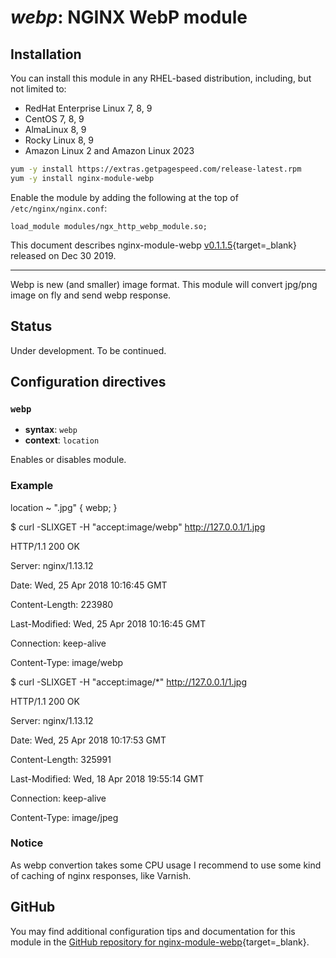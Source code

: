 # *webp*: NGINX WebP module


## Installation

You can install this module in any RHEL-based distribution, including, but not limited to:

* RedHat Enterprise Linux 7, 8, 9
* CentOS 7, 8, 9
* AlmaLinux 8, 9
* Rocky Linux 8, 9
* Amazon Linux 2 and Amazon Linux 2023

```bash
yum -y install https://extras.getpagespeed.com/release-latest.rpm
yum -y install nginx-module-webp
```

Enable the module by adding the following at the top of `/etc/nginx/nginx.conf`:

```nginx
load_module modules/ngx_http_webp_module.so;
```


This document describes nginx-module-webp [v0.1.1.5](https://github.com/dvershinin/ngx_webp/releases/tag/0.1.1.5){target=_blank} 
released on Dec 30 2019.

<hr />

Webp is new (and smaller) image format. This module will convert jpg/png image on fly and send webp response.

## Status

Under development. To be continued.

## Configuration directives

### `webp`

- **syntax**: `webp`
- **context**: `location`

Enables or disables module.

### Example

location ~ "\.jpg" {
webp;
}

$ curl -SLIXGET -H "accept:image/webp" http://127.0.0.1/1.jpg

HTTP/1.1 200 OK

Server: nginx/1.13.12

Date: Wed, 25 Apr 2018 10:16:45 GMT

Content-Length: 223980

Last-Modified: Wed, 25 Apr 2018 10:16:45 GMT

Connection: keep-alive

Content-Type: image/webp



$ curl -SLIXGET -H "accept:image/*" http://127.0.0.1/1.jpg

HTTP/1.1 200 OK

Server: nginx/1.13.12

Date: Wed, 25 Apr 2018 10:17:53 GMT

Content-Length: 325991

Last-Modified: Wed, 18 Apr 2018 19:55:14 GMT

Connection: keep-alive

Content-Type: image/jpeg

### Notice
As webp convertion takes some CPU usage I recommend to use some kind of caching of nginx responses, like Varnish.

## GitHub

You may find additional configuration tips and documentation for this module in the [GitHub 
repository for 
nginx-module-webp](https://github.com/dvershinin/ngx_webp){target=_blank}.